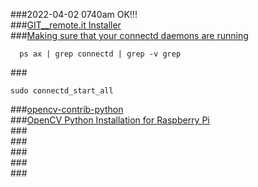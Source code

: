 ###2022-04-02 0740am OK!!!  
###[GIT__remote.it Installer](https://github.com/remoteit/installer)  
###[Making sure that your connectd daemons are running](https://support.remote.it/hc/en-us/articles/360035963472-Making-sure-that-your-connectd-daemons-are-running)  
```
  ps ax | grep connectd | grep -v grep
```
###[]()  
```
sudo connectd_start_all
```
###[opencv-contrib-python](https://www.piwheels.org/project/opencv-contrib-python/)  
###[OpenCV Python Installation for Raspberry Pi](https://singleboardblog.com/install-python-opencv-on-raspberry-pi/)  
###[]()  
###[]()  
###[]()  
###[]()  
###[]()  



